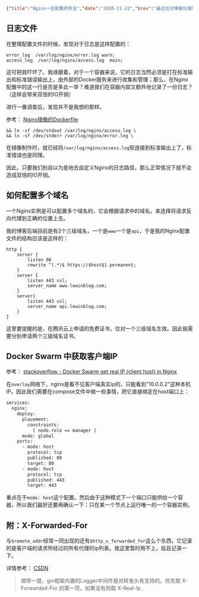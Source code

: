 ```json lw-blog-meta
{"title":"Nginx一些配置的写法","date":"2020-11-22","brev":"最近在对博客后端做一些改造，有些是需要Nginx配合的，因此顺带看一下。包括日志，多域名，客户端地址。","tags":["中间件"],"path":"blog/2020/201122-nginx一些配置的写法.md"}
```


## 日志文件

在整理配置文件的时候，发现对于日志是这样配置的：

```text
error_log  /var/log/nginx/error.log warn;
access_log  /var/log/nginx/access.log  main;
```

这可把我吓坏了。我琢磨着，对于一个容器来说，它的日志当然必须是打在标准输出和标准错误输出上，由外部的Docker服务来进行收集和管理；那么，在Nginx配置中的这一行是否是多此一举？难道我们在容器内部又额外地记录了一份日志？（这样会带来双倍的IO开销）

进行一番调查后，发现并不是我想的那样。

参考： [Nginx镜像的Dockerfile](https://github.com/nginxinc/docker-nginx/blob/deff8fbe9d3e8613de110265aa932d84d1827acf/mainline/buster/Dockerfile#L96) 

```text
&& ln -sf /dev/stdout /var/log/nginx/access.log \
&& ln -sf /dev/stderr /var/log/nginx/error.log \
```

在镜像制作时，就已经将`/var/log/nginx/access.log`软连接到标准输出上了，标准错误也是同理。

因此，只要我们别自以为是地去自定义Nginx的日志路径，那么正常情况下就不会造成双倍的IO开销。

## 如何配置多个域名

一个Nginx实例是可以配置多个域名的，它会根据请求中的域名，来选择将请求反向代理到正确的位置上去。

我的博客后端目前是有2个三级域名，一个是`www`一个是`api`，于是我的Nginx配置文件的结构应该是这样的：

```text
http {
    server {
        listen 80
        rewrite ^(.*)$ https://$host$1 permanent;
    }
    server {
        listen 443 ssl;
        server_name www.lewinblog.com;
    }
    server{
        listen 443 ssl;
        server_name api.lewinblog.com;
    }
}
```

这里要提醒的是，在腾讯云上申请的免费证书，仅对一个三级域名生效。因此我需要分别申请两个三级域名证书。

## Docker Swarm 中获取客户端IP

参考： [stackoverflow - Docker Swarm get real IP (client host) in Nginx](https://stackoverflow.com/questions/49415595/docker-swarm-get-real-ip-client-host-in-nginx) 

在`overlay`网络下，nginx是看不见客户端真实ip的，只能看到"10.0.0.2"这种本机IP。因此我们需要在compose文件中做一些事情，把它直接绑定在host端口上：

```dockerfile
services:
  nginx:
    deploy:
      placement:
        constraints:
          [ node.role == manager ]
      mode: global
    ports:
      - mode: host
        protocol: tcp
        published: 80
        target: 80
      - mode: host
        protocol: tcp
        published: 443
        target: 443
```

重点在于`mode: host`这个配置。然后由于这种模式下一个端口只能供给一个容器，所以我们最好还要再确认一下：只在某一个节点上运行唯一的一个容器实例。

## 附：X-Forwarded-For

与`$remote_addr`经常一同出现的还有`$http_x_forwarded_for`这么个东西，它记录的是客户端的请求所经过的所有代理的ip列表。我这里暂时用不上，姑且记录一下。

详情参考： [CSDN](https://blog.csdn.net/xqhys/article/details/81782633)

> 顺带一提，gin框架内置的Logger中间件是对转发头有支持的。优先取 X-Forwarded-For 的第一项，如果没有则取 X-Real-Ip .
